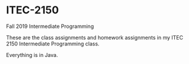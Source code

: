 # ITEC-2150
Fall 2019 Intermediate Programming

These are the class assignments and homework assignments in my ITEC 2150 Intermediate Programming class.

Everything is in Java.
